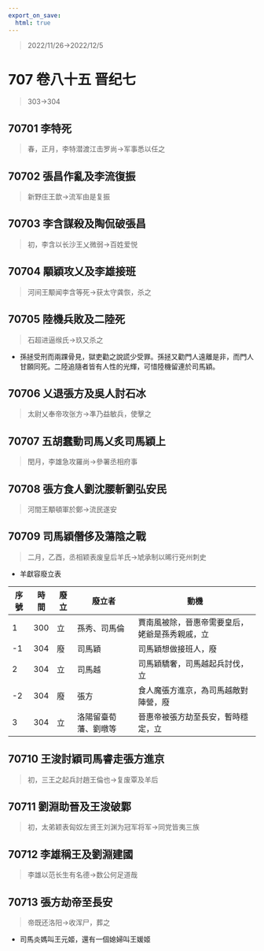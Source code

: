```yaml
---
export_on_save:
  html: true
---
```


> 2022/11/26->2022/12/5

# 707 卷八十五 晋纪七

> 303->304

## 70701 李特死
> 春，正月，李特潜渡江击罗尚->军事悉以任之

## 70702 張昌作亂及李流復振
> 新野庄王歆->流军由是复振

## 70703 李含謀殺及陶侃破張昌
> 初，李含以长沙王乂微弱->百姓爱悦

## 70704 顒穎攻乂及李雄接班
> 河间王颙闻李含等死->获太守龚恢，杀之

## 70705 陸機兵敗及二陸死
> 石超进逼缑氏->玖又杀之
- 孫拯受刑而兩踝骨見，獄吏勸之說謊少受罪。孫拯又勸門人遠離是非，而門人甘願同死。二陸追隨者皆有人性的光輝，可惜陸機留連於司馬穎。

## 70706 乂退張方及吳人討石冰
> 太尉乂奉帝攻张方->凖乃益敏兵，使擊之

## 70707 五胡蠢動司馬乂炙司馬穎上
> 閏月，李雄急攻羅尚->參署丞相府事

## 70708 張方食人劉沈腰斬劉弘安民
> 河間王顒頓軍於鄭->流民遂安

## 70709 司馬穎僭侈及蕩陰之戰
> 二月，乙酉，丞相颖表废皇后羊氏->虓承制以晞行兗州刺史
- 羊獻容廢立表

序號|時間|廢立|廢立者|動機
--|--|--|--|--
1|300|立|孫秀、司馬倫|賈南風被除，晉惠帝需要皇后，姥爺是孫秀親戚，立
-1|304|廢|司馬穎|司馬穎想做接班人，廢
2|304|立|司馬越|司馬穎驕奢，司馬越起兵討伐，立
-2|304|廢|張方|食人魔張方進京，為司馬越敵對陣營，廢
3|304|立|洛陽留臺荀藩、劉暾等|晉惠帝被張方劫至長安，暫時穩定，立

## 70710 王浚討穎司馬睿走張方進京
> 初，三王之起兵討趙王倫也->复废覃及羊后

## 70711 劉淵助晉及王浚破鄴
> 初，太弟颖表匈奴左贤王刘渊为冠军将军->同党皆夷三族

## 70712 李雄稱王及劉淵建國
> 李雄以范长生有名德->数公何足道哉

## 70713 張方劫帝至長安
> 帝既还洛阳->收浑尸，葬之
- 司馬炎媽叫王元姬，還有一個媳婦叫王媛姬